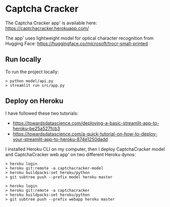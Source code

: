 # Captcha Cracker

The Captcha Cracker app' is available here: https://captchacracker.herokuapp.com/  

The app' uses lightweight model for optical character recognition from Hugging Face: 
https://huggingface.co/microsoft/trocr-small-printed

## Run locally

To run the project locally:

```
> python model/api.py
> streamlit run src/app.py
```

## Deploy on Heroku 

I have followed these two tutorials: 
- https://towardsdatascience.com/deploying-a-basic-streamlit-app-to-heroku-be25a527fcb3  
- https://towardsdatascience.com/a-quick-tutorial-on-how-to-deploy-your-streamlit-app-to-heroku-874e1250dadd

I installed Heroku CLI on my computer, then I deploy CaptchaCracker model and CaptchaCracker web app'
on two different Heroku dynos:

```
> heroku login
> heroku git:remote -a captchacracker-model
> heroku buildpacks:set heroku/python
> git subtree push --prefix model heroku master
```

```
> heroku login
> heroku git:remote -a captchacracker
> heroku buildpacks:set heroku/python
> git subtree push --prefix webapp heroku master
```